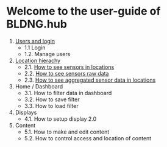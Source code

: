 # Welcome to the user-guide of BLDNG.hub

1. [Users and login](https://github.com/bldng-ai/user-guide/tre/main/users-and-login/)
    - 1.1 Login
    - 1.2. Manage users
2. [Location hierachy](https://github.com/bldng-ai/user-guide/tree/main/building/)
    - 2.1. [How to see sensors in locations](https://github.com/bldng-ai/user-guide/blob/main/building/sensors.md)
    - 2.2. [How to see sensors raw data](https://github.com/bldng-ai/user-guide/blob/main/building/raw-data.md)
    - 2.3. [How to see aggregated sensor data in locations](https://github.com/bldng-ai/user-guide/blob/main/building/dashboard.md)
3. Home / Dashboard
    - 3.1. How to filter data in dashboard
    - 3.2. How to save filter
    - 3.3. How to load filter
4. Displays
    - 4.1. How to setup display 2.0
5. Content
    - 5.1. How to make and edit content
    - 5.2. How to control access and location of content